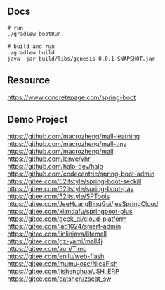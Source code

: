 ## Docs

```shell
# run
./gradlew bootRun
```

```shell
# build and run
./gradlew build
java -jar build/libs/genesis-0.0.1-SNAPSHOT.jar
```

## Resource
https://www.concretepage.com/spring-boot  

## Demo Project
https://github.com/macrozheng/mall-learning  
https://github.com/macrozheng/mall-tiny  
https://github.com/macrozheng/mall  
https://github.com/lenve/vhr  
https://github.com/halo-dev/halo  
https://github.com/codecentric/spring-boot-admin  
https://gitee.com/52itstyle/spring-boot-seckill  
https://gitee.com/52itstyle/spring-boot-pay  
https://gitee.com/52itstyle/SPTools  
https://gitee.com/JeeHuangBingGui/jeeSpringCloud  
https://gitee.com/xiandafu/springboot-plus  
https://gitee.com/geek_qi/cloud-platform  
https://gitee.com/lab1024/smart-admin  
https://gitee.com/linlinjava/litemall  
https://gitee.com/gz-yami/mall4j  
https://gitee.com/aun/Timo  
https://gitee.com/enilu/web-flash  
https://gitee.com/mumu-osc/NiceFish  
https://gitee.com/jishenghua/JSH_ERP  
https://gitee.com/catshen/zscat_sw  
